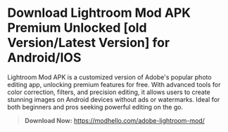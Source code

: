 # Download Lightroom Mod APK Premium Unlocked [old Version/Latest Version] for Android/IOS

Lightroom Mod APK is a customized version of Adobe's popular photo editing app, unlocking premium features for free. With advanced tools for color correction, filters, and precision editing, it allows users to create stunning images on Android devices without ads or watermarks. Ideal for both beginners and pros seeking powerful editing on the go.

>**Download Now:** https://modhello.com/adobe-lightroom-mod/
